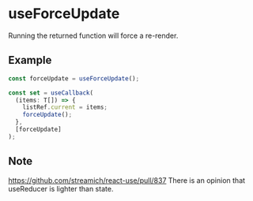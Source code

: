 # useForceUpdate

Running the returned function will force a re-render.

## Example

```ts
const forceUpdate = useForceUpdate();

const set = useCallback(
  (items: T[]) => {
    listRef.current = items;
    forceUpdate();
  },
  [forceUpdate]
);
```

## Note

https://github.com/streamich/react-use/pull/837 There is an opinion that useReducer is lighter than state.
